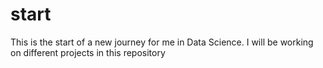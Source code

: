 # start
This is the start of a new journey for me in Data Science. I will be working on different projects in this repository
